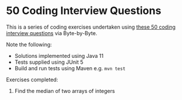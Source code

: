 #  50 Coding Interview Questions

This is a series of coding exercises undertaken using [these 50 coding interview questions](https://www.byte-by-byte.com/50-questions/) via Byte-by-Byte.

Note the following:
* Solutions implemented using Java 11
* Tests supplied using JUnit 5
* Build and run tests using Maven e.g.  ``mvn test``

Exercises completed:

1. Find the median of two arrays of integers